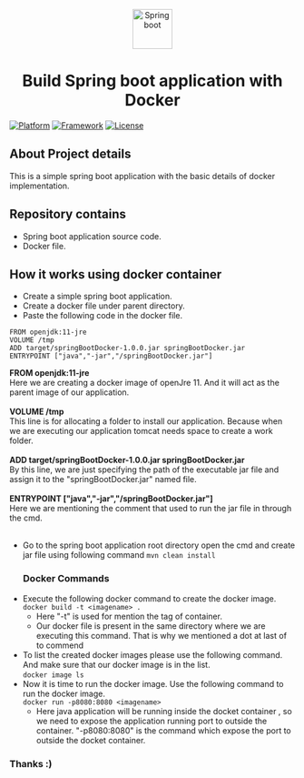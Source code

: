 
<p align="center">
	<img width="70" height="70" src="spd.jpg" alt="Spring boot">
  <h1 align="center">Build Spring boot application with Docker</h1>
</p>


[![Platform](https://img.shields.io/badge/Java-11%2B-red)](https://www.oracle.com/java/technologies/javase-jdk11-downloads.html)
[![Framework](https://img.shields.io/badge/Spring%20Boot-2.5.4-green)](https://spring.io/projects/spring-boot)
[![License](https://img.shields.io/badge/License-MIT-green)](https://github.com/VishnuViswam/spring-boot-docker-basic/blob/main/LICENSE)

## About Project details
 This is a simple spring boot application with the basic details of docker implementation.


## Repository contains

* Spring boot application source code.
* Docker file.

## How it works using docker container
* Create a simple spring boot application. 
* Create a docker file under parent directory.
* Paste the following code in the docker file.

```
FROM openjdk:11-jre
VOLUME /tmp
ADD target/springBootDocker-1.0.0.jar springBootDocker.jar
ENTRYPOINT ["java","-jar","/springBootDocker.jar"]
```
**FROM openjdk:11-jre** <br>
Here we are creating a docker image of openJre 11. And it will act as the parent image of our application.<br><br>
**VOLUME /tmp**<br>
This line is for allocating a folder to install our application. Because when we are executing our application tomcat needs space to create a work folder.<br><br>
**ADD target/springBootDocker-1.0.0.jar springBootDocker.jar**<br>
By this line, we are just specifying the path of the executable jar file and assign it to the "springBootDocker.jar" named file.<br><br>
**ENTRYPOINT ["java","-jar","/springBootDocker.jar"]**<br>
Here we are mentioning the comment that used to run the jar file in through the cmd.<br><br>

* Go to the spring boot application root directory open the cmd and create jar file using following command
  ```mvn clean install```
  ### Docker Commands
* Execute the following docker command to create the docker image.<br>
  ```docker build -t <imagename> .```
  * Here "-t" is used for mention the tag of container. 
  * Our docker file is present in the same directory where we are executing this command. That is why we mentioned a dot at last of to commend
* To list the created docker images please use the following command. And make sure that our docker image is in the list.<br>
  ```docker image ls```
* Now it is time to run the docker image. Use the following command to run the docker image.<br> 
  ```docker run -p8080:8080 <imagename>```
  * Here java application will be running inside the docket container , so we need to expose the application running port to outside the container. "-p8080:8080" is the command which expose the port to outside the docket container.
### Thanks :)
